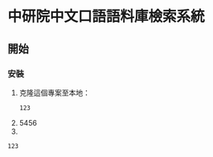 
# 中研院中文口語語料庫檢索系統


## 開始

### 安裝

1. 克隆這個專案至本地：
     <pre><code>123</code></pre>
2. 5456
4. 

   <code>123</code>
